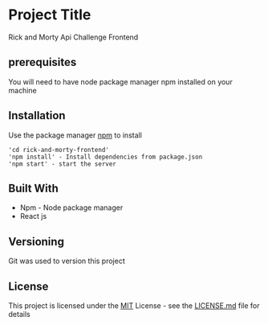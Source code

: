 # Project Title 
Rick and Morty Api Challenge Frontend

## prerequisites
You will need to have node package manager npm installed on your machine

## Installation

Use the package manager [npm](https://www.npmjs.com/get-npm) to install

```
'cd rick-and-morty-frontend' 
'npm install' - Install dependencies from package.json
'npm start' - start the server
```
## Built With
- Npm - Node package manager
- React js

## Versioning 
Git was used to version this project

## License
This project is licensed under the [MIT](https://choosealicense.com/licenses/mit/) License - see the [LICENSE.md](LICENSE.md) file for details
